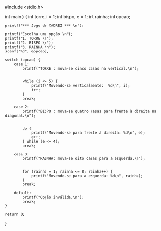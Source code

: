 #include <stdio.h>

int main() {
    int torre, i = 1;
    int bispo, e = 1;
    int rainha;
    int opcao;

    printf("*** Jogo de XADREZ *** \n");

    printf("Escolha uma opção \n");
    printf("1. TORRE \n");
    printf("2. BISPO \n");
    printf("3. RAINHA \n");
    scanf("%d", &opcao); 

    switch (opcao) {
        case 1:
            printf("TORRE : mova-se cinco casas na vertical.\n");

           
            while (i <= 5) {
                printf("Movendo-se verticalmente:  %d\n", i);
                i++;
            }
            break;

        case 2:
            printf("BISPO : mova-se quatro casas para frente à direita na diagonal.\n");

            
            do {
                printf("Movendo-se para frente à direita: %d\n", e);
                e++;
            } while (e <= 4);
            break;

        case 3:
            printf("RAINHA: mova-se oito casas para a esquerda.\n");

            
            for (rainha = 1; rainha <= 8; rainha++) {
                printf("Movendo-se para a esquerda: %d\n", rainha);
            }
            break;

        default:
            printf("Opção inválida.\n");
            break;
    }

    return 0;
}
